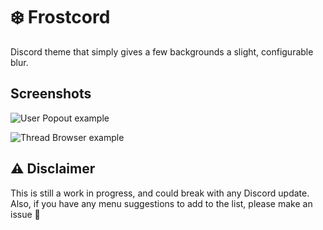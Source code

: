 # ❄️ Frostcord

Discord theme that simply gives a few backgrounds a slight, configurable blur.

## Screenshots

![User Popout example](https://raw.githubusercontent.com/intergrav/frostcord/main/screenshots/userpopout.png)

![Thread Browser example](https://raw.githubusercontent.com/intergrav/frostcord/main/screenshots/threadbrowser.png)

## ⚠️ Disclaimer

This is still a work in progress, and could break with any Discord update. Also, if you have any menu suggestions to add to the list, please make an issue 🙂

